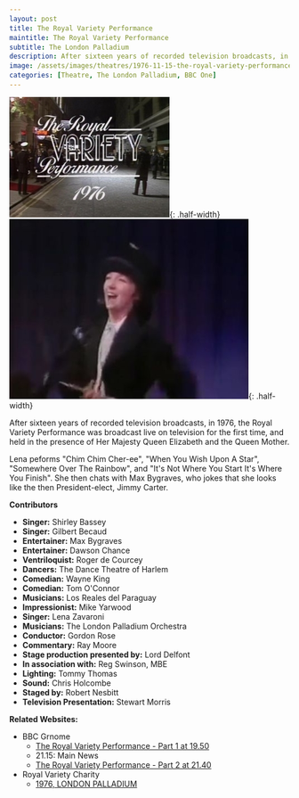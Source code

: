 ```yaml
---
layout: post
title: The Royal Variety Performance
maintitle: The Royal Variety Performance
subtitle: The London Palladium
description: After sixteen years of recorded television broadcasts, in 1976, the Royal Variety Performance was broadcast live on television for the first time, and held in the presence of Her Majesty Queen Elizabeth and the Queen Mother.
image: /assets/images/theatres/1976-11-15-the-royal-variety-performance.jpg
categories: [Theatre, The London Palladium, BBC One]
---
```


![](/assets/images/theatres/1976-11-15-the-royal-variety-performance-01.jpg){: .half-width}
![](/assets/images/theatres/1976-11-15-the-royal-variety-performance-02.jpg){: .half-width}

After sixteen years of recorded television broadcasts, in 1976, the Royal Variety Performance was broadcast live on television for the first time, and held in the presence of Her Majesty Queen Elizabeth and the Queen Mother.

Lena peforms "Chim Chim Cher-ee", "When You Wish Upon A Star", "Somewhere Over The Rainbow", and "It's Not Where You Start It's Where You Finish". She then chats with Max Bygraves, who jokes that she looks like the then President-elect, Jimmy Carter.

**Contributors**
* **Singer:** Shirley Bassey
* **Singer:** Gilbert Becaud
* **Entertainer:** Max Bygraves
* **Entertainer:** Dawson Chance
* **Ventriloquist:** Roger de Courcey
* **Dancers:** The Dance Theatre of Harlem
* **Comedian:** Wayne King
* **Comedian:** Tom O'Connor
* **Musicians:** Los Reales del Paraguay
* **Impressionist:** Mike Yarwood
* **Singer:** Lena Zavaroni
* **Musicians:** The London Palladium Orchestra
* **Conductor:** Gordon Rose
* **Commentary:** Ray Moore
* **Stage production presented by:** Lord Delfont
* **In association with:** Reg Swinson, MBE
* **Lighting:** Tommy Thomas
* **Sound:** Chris Holcombe
* **Staged by:** Robert Nesbitt
* **Television Presentation:** Stewart Morris

**Related Websites:**
* BBC Grnome
   * [The Royal Variety Performance - Part 1 at 19.50](http://genome.ch.bbc.co.uk/65077f8dc91f44eab77bed92870daa99)
   * 21.15: Main News
   * [The Royal Variety Performance - Part 2 at 21.40](https://genome.ch.bbc.co.uk/87bc447cf62e41509333f247e3394473)
* Royal Variety Charity
   * [1976, LONDON PALLADIUM](http://www.royalvarietycharity.org/royal-variety-performance/archive/detail/1976-london-palladium)
